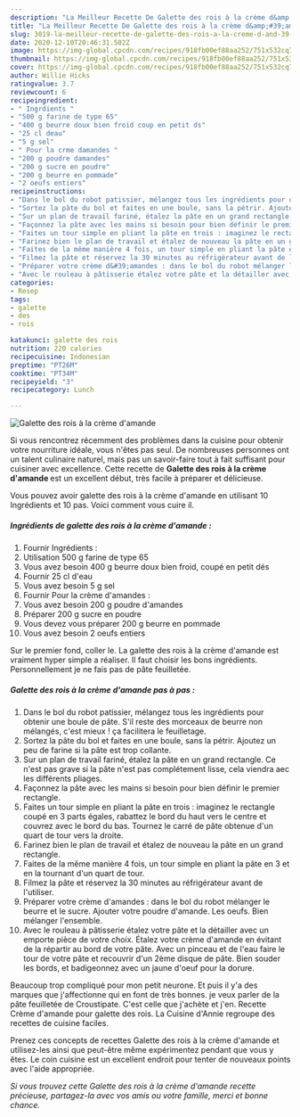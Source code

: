 ```yaml
---
description: "La Meilleur Recette De Galette des rois à la crème d&amp;#39;amande"
title: "La Meilleur Recette De Galette des rois à la crème d&amp;#39;amande"
slug: 3019-la-meilleur-recette-de-galette-des-rois-a-la-creme-d-and-39-amande
date: 2020-12-10T20:46:31.502Z
image: https://img-global.cpcdn.com/recipes/918fb00ef88aa252/751x532cq70/galette-des-rois-a-la-creme-damande-photo-principale-de-la-recette.jpg
thumbnail: https://img-global.cpcdn.com/recipes/918fb00ef88aa252/751x532cq70/galette-des-rois-a-la-creme-damande-photo-principale-de-la-recette.jpg
cover: https://img-global.cpcdn.com/recipes/918fb00ef88aa252/751x532cq70/galette-des-rois-a-la-creme-damande-photo-principale-de-la-recette.jpg
author: Willie Hicks
ratingvalue: 3.7
reviewcount: 6
recipeingredient:
- " Ingrdients "
- "500 g farine de type 65"
- "400 g beurre doux bien froid coup en petit ds"
- "25 cl deau"
- "5 g sel"
- " Pour la crme damandes "
- "200 g poudre damandes"
- "200 g sucre en poudre"
- "200 g beurre en pommade"
- "2 oeufs entiers"
recipeinstructions:
- "Dans le bol du robot patissier, mélangez tous les ingrédients pour obtenir une boule de pâte. S&#39;il reste des morceaux de beurre non mélangés, c&#39;est mieux ! ça facilitera le feuilletage."
- "Sortez la pâte du bol et faites en une boule, sans la pétrir. Ajoutez un peu de farine si la pâte est trop collante."
- "Sur un plan de travail fariné, étalez la pâte en un grand rectangle. Ce n&#39;est pas grave si la pâte n&#39;est pas complétement lisse, cela viendra aec les différents pliages."
- "Façonnez la pâte avec les mains si besoin pour bien définir le premier rectangle."
- "Faites un tour simple en pliant la pâte en trois : imaginez le rectangle coupé en 3 parts égales, rabattez le bord du haut vers le centre et couvrez avec le bord du bas. Tournez le carré de pâte obtenue d&#39;un quart de tour vers la droite."
- "Farinez bien le plan de travail et étalez de nouveau la pâte en un grand rectangle."
- "Faites de la même manière 4 fois, un tour simple en pliant la pâte en 3 et en la tournant d&#39;un quart de tour."
- "Filmez la pâte et réservez la 30 minutes au réfrigérateur avant de l&#39;utiliser."
- "Préparer votre crème d&#39;amandes : dans le bol du robot mélanger le beurre et le sucre. Ajouter votre poudre d&#39;amande. Les oeufs. Bien mélanger l&#39;ensemble."
- "Avec le rouleau à pâtisserie étalez votre pâte et la détailler avec un emporte pièce de votre choix. Étalez votre crème d&#39;amande en évitant de la répartir au bord de votre pâte. Avec un pinceau et de l&#39;eau faire le tour de votre pâte et recouvrir d&#39;un 2ème disque de pâte. Bien souder les bords, et badigeonnez avec un jaune d&#39;oeuf pour la dorure."
categories:
- Resep
tags:
- galette
- des
- rois

katakunci: galette des rois 
nutrition: 220 calories
recipecuisine: Indonesian
preptime: "PT26M"
cooktime: "PT34M"
recipeyield: "3"
recipecategory: Lunch

---
```



![Galette des rois à la crème d&#39;amande](https://img-global.cpcdn.com/recipes/918fb00ef88aa252/751x532cq70/galette-des-rois-a-la-creme-damande-photo-principale-de-la-recette.jpg)

Si vous rencontrez récemment des problèmes dans la cuisine pour obtenir votre nourriture idéale, vous n'êtes pas seul. De nombreuses personnes ont un talent culinaire naturel, mais pas un savoir-faire tout à fait suffisant pour cuisiner avec excellence. Cette recette de <strong> Galette des rois à la crème d&#39;amande </strong> est un excellent début, très facile à préparer et délicieuse.

<!--inarticleads1-->

Vous pouvez avoir galette des rois à la crème d&#39;amande en utilisant 10 Ingrédients et 10 pas. Voici comment vous cuire il.

##### Ingrédients de galette des rois à la crème d&#39;amande :

1. Fournir  Ingrédients :
1. Utilisation 500 g farine de type 65
1. Vous avez besoin 400 g beurre doux bien froid, coupé en petit dés
1. Fournir 25 cl d&#39;eau
1. Vous avez besoin 5 g sel
1. Fournir  Pour la crème d&#39;amandes :
1. Vous avez besoin 200 g poudre d&#39;amandes
1. Préparer 200 g sucre en poudre
1. Vous devez vous préparer 200 g beurre en pommade
1. Vous avez besoin 2 oeufs entiers


Sur le premier fond, coller le. La galette des rois à la crème d&#39;amande est vraiment hyper simple a réaliser. Il faut choisir les bons ingrédients. Personnellement je ne fais pas de pâte feuilletée. 

<!--inarticleads2-->

##### Galette des rois à la crème d&#39;amande pas à pas :

1. Dans le bol du robot patissier, mélangez tous les ingrédients pour obtenir une boule de pâte. S&#39;il reste des morceaux de beurre non mélangés, c&#39;est mieux ! ça facilitera le feuilletage.
1. Sortez la pâte du bol et faites en une boule, sans la pétrir. Ajoutez un peu de farine si la pâte est trop collante.
1. Sur un plan de travail fariné, étalez la pâte en un grand rectangle. Ce n&#39;est pas grave si la pâte n&#39;est pas complétement lisse, cela viendra aec les différents pliages.
1. Façonnez la pâte avec les mains si besoin pour bien définir le premier rectangle.
1. Faites un tour simple en pliant la pâte en trois : imaginez le rectangle coupé en 3 parts égales, rabattez le bord du haut vers le centre et couvrez avec le bord du bas. Tournez le carré de pâte obtenue d&#39;un quart de tour vers la droite.
1. Farinez bien le plan de travail et étalez de nouveau la pâte en un grand rectangle.
1. Faites de la même manière 4 fois, un tour simple en pliant la pâte en 3 et en la tournant d&#39;un quart de tour.
1. Filmez la pâte et réservez la 30 minutes au réfrigérateur avant de l&#39;utiliser.
1. Préparer votre crème d&#39;amandes : dans le bol du robot mélanger le beurre et le sucre. Ajouter votre poudre d&#39;amande. Les oeufs. Bien mélanger l&#39;ensemble.
1. Avec le rouleau à pâtisserie étalez votre pâte et la détailler avec un emporte pièce de votre choix. Étalez votre crème d&#39;amande en évitant de la répartir au bord de votre pâte. Avec un pinceau et de l&#39;eau faire le tour de votre pâte et recouvrir d&#39;un 2ème disque de pâte. Bien souder les bords, et badigeonnez avec un jaune d&#39;oeuf pour la dorure.


Beaucoup trop compliqué pour mon petit neurone. Et puis il y&#39;a des marques que j&#39;affectionne qui en font de très bonnes. je veux parler de la pâte feuilletée de Croustipate. C&#39;est celle que j&#39;achète et j&#39;en. Recette Crème d&#39;amande pour galette des rois. La Cuisine d&#39;Annie regroupe des recettes de cuisine faciles. 

<!--inarticleads1-->

<p>
Prenez ces concepts de recettes Galette des rois à la crème d&#39;amande et utilisez-les ainsi que peut-être même expérimentez pendant que vous y êtes. Le coin cuisine est un excellent endroit pour tenter de nouveaux points avec l'aide appropriée.
</p>

<p>
<i>Si vous trouvez cette Galette des rois à la crème d&#39;amande recette précieuse, partagez-la avec vos amis ou votre famille, merci et bonne chance.</i>
</p>
